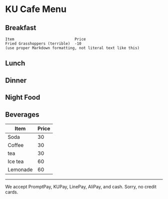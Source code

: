 # KU Cafe Menu


## Breakfast

    Item                           Price
    Fried Grasshoppers (terrible)  -10
    (use proper Markdown formatting, not literal text like this)

## Lunch 


## Dinner


## Night Food


## Beverages

|     Item      |     Price     |
| ------------- | ------------- |
| Soda  | 30  |
| Coffee  | 30  |
| tea  | 30  |
| Ice tea  | 60  |
| Lemonade  | 60  |


---

We accept PromptPay, KUPay, LinePay, AliPay, and cash. Sorry, no credit cards.
